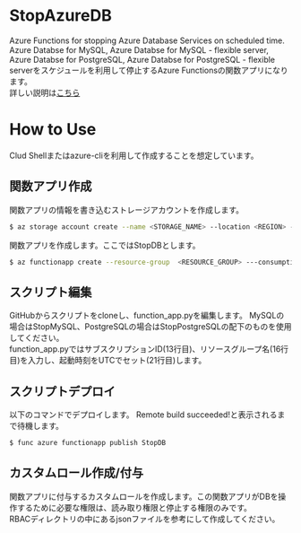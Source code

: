 # StopAzureDB
Azure Functions for stopping Azure Database Services on scheduled time.  
Azure Databse for MySQL, Azure Databse for MySQL - flexible server, Azure Databse for PostgreSQL, Azure Databse for PostgreSQL - flexible serverをスケジュールを利用して停止するAzure Functionsの関数アプリになります。  
詳しい説明は[こちら](https://tty6335.hatenablog.com/entry/2023/11/05/121318?_gl=1*c1jm51*_gcl_au*MTQ1NTE1MTk1NS4xNjk2MjUwNDQy)

# How to Use
Clud Shellまたはazure-cliを利用して作成することを想定しています。  
## 関数アプリ作成  
関数アプリの情報を書き込むストレージアカウントを作成します。  
``` sh
$ az storage account create --name <STORAGE_NAME> --location <REGION> --resource-group <RESOURCE_GROUP> --sku Standard_LRS
```
関数アプリを作成します。ここではStopDBとします。
``` sh
$ az functionapp create --resource-group  <RESOURCE_GROUP> ---consumption-plan-location <REGION> --runtime python --runtime-version 3.9 --functions-version 4 --name StopDB --os-type linux --storage-account <STORAGE_NAME>
```

## スクリプト編集  
GitHubからスクリプトをcloneし、function_app.pyを編集します。 MySQLの場合はStopMySQL、PostgreSQLの場合はStopPostgreSQLの配下のものを使用してください。  
function_app.pyではサブスクリプションID(13行目)、リソースグループ名(16行目)を入力し、起動時刻をUTCでセット(21行目)します。

## スクリプトデプロイ  
以下のコマンドでデプロイします。 Remote build succeeded!と表示されるまで待機します。  
``` sh
$ func azure functionapp publish StopDB
```

## カスタムロール作成/付与  
関数アプリに付与するカスタムロールを作成します。この関数アプリがDBを操作するために必要な権限は、読み取り権限と停止する権限のみです。  
RBACディレクトリの中にあるjsonファイルを参考にして作成してください。
